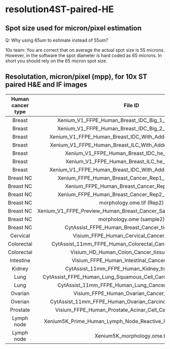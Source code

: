 # resolution4ST-paired-HE

## Spot size used for micron/pixel estimation
Q: Why using 65um to estimate instead of 55um?

10x team: You are correct that on average the actual spot size is 55 microns. However, in the software the spot diameter is hard coded as 65 microns. In short you should rely on the 65 micron spot size. 


## Resolutation, micron/pixel (mpp), for 10x ST paired H&E and IF images
|Human cancer type  |File ID     | H&E (mpp)    | H&E-estimated (mpp)|  IF (mpp)|
|:-----------------:|:-----------:|:------------:|:------------:|:------------:|
|Breast             |Xenium_V1_FFPE_Human_Breast_IDC_Big_1_he_image.ome.tif|0.2125| NA |0.2125|
|Breast             |Xenium_V1_FFPE_Human_Breast_IDC_Big_2_he_image.ome.tif|0.2125| NA |0.2125|
|Breast             |Xenium_V1_FFPE_Human_Breast_IDC_With_Addon_he_image.ome.tif|0.2125| NA |0.2125|
|Breast             |Xenium_V1_FFPE_Human_Breast_ILC_With_Addon_he_image.ome.tif|0.2125| NA |0.2125|
|Breast             |Xenium_V1_FFPE_Human_Breast_IDC_he_image.ome.tif|0.2125| NA |0.2125|
|Breast             |Xenium_V1_FFPE_Human_Breast_ILC_he_image.ome.tif|0.2125| NA |0.2125|
|Breast             |Xenium_V1_FFPE_Human_Breast_IDC_With_Addon_he_image.ome.tif|0.2125 | NA|0.2125|
|Breast NC          |Xenium_FFPE_Human_Breast_Cancer_Rep1_he_image.ome.tif|0.3638|NA|NA|
|Breast NC          |Xenium_FFPE_Human_Breast_Cancer_Rep1_if_image.tif | NA | NA|0.2125|
|Breast NC          |Xenium_FFPE_Human_Breast_Cancer_Rep2_he_image.ome.tif|0.3638|NA|NA|
|Breast NC          |morphology.ome.tif (Rep2) | NA | NA | 0.2125|
|Breast NC          |Xenium_V1_FFPE_Preview_Human_Breast_Cancer_Sample_2_he_image.ome.tif|0.2740|NA|NA|
|Breast NC          |morphology.ome (sample2) |NA|NA | 0.2125|
|Breast NC          |CytAssist_FFPE_Human_Breast_Cancer_tissue_image.tif| 0.5476| TBD | NA|
|Cervical           |Visium_FFPE_Human_Cervical_Cancer_image.jpg | NA | 0.6925 | NA|
|Colorectal         |CytAssist_11mm_FFPE_Human_Colorectal_Cancer_tissue_image.tif | 0.2510 | 0.2510 | NA |
|Colorectal         |Visium_HD_Human_Colon_Cancer_tissue_image.btf | 0.2738 | TBD |NA|
|Intestine          |Visium_FFPE_Human_Intestinal_Cancer_image.jpg | NA | 0.6928| NA|
|Kidney             |CytAssist_11mm_FFPE_Human_Kidney_tissue_image.tif |0.2738 | 0.2966 | NA |
|Lung               |CytAssist_FFPE_Human_Lung_Squamous_Cell_Carcinoma_tissue_image.tif | 0.2740 | 0.2538 | NA|
|Lung               |CytAssist_11mm_FFPE_Human_Lung_Cancer_tissue_image.tif | 0.2738 | 0.2965 | NA|
|Ovarian            |Visium_FFPE_Human_Ovarian_Cancer_image.jpg | NA | 0.6926 | NA |
|Overian            |CytAssist_11mm_FFPE_Human_Ovarian_Carcinoma_tissue_image.tif | 0.2740 | 0.2967 | NA|
|Prostate           |Visium_FFPE_Human_Prostate_Acinar_Cell_Carcinoma_image.tif | TBD | 0.3445 | NA|
|Lymph node         |Xenium5K_Prime_Human_Lymph_Node_Reactive_FFPE_he_image.ome.tif | 0.2738 | NA | NA|
|Lymph node         |Xenium5K_morphology.ome.tif | NA | NA | 0.2125|
